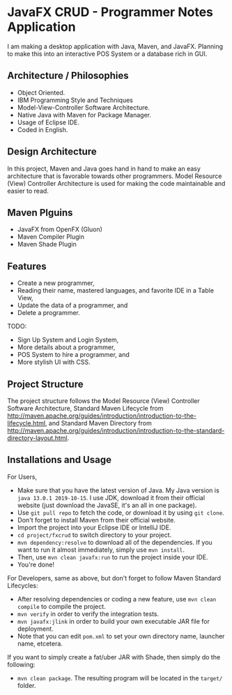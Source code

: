 # JavaFX CRUD - Programmer Notes Application
I am making a desktop application with Java, Maven, and JavaFX. Planning to make this into an interactive POS System or a database rich in GUI.

## Architecture / Philosophies
* Object Oriented.
* IBM Programming Style and Techniques
* Model-View-Controller Software Architecture.
* Native Java with Maven for Package Manager.
* Usage of Eclipse IDE.
* Coded in English.

## Design Architecture
In this project, Maven and Java goes hand in hand to make an easy architecture that is favorable towards other programmers. Model Resource (View) Controller Architecture is used for making the code maintainable and easier to read.

## Maven Plguins
- JavaFX from OpenFX (Gluon)
- Maven Compiler Plugin
- Maven Shade Plugin

## Features
- Create a new programmer,
- Reading their name, mastered languages, and favorite IDE in a Table View,
- Update the data of a programmer, and
- Delete a programmer.

TODO:
- Sign Up System and Login System,
- More details about a programmer,
- POS System to hire a programmer, and
- More stylish UI with CSS.

## Project Structure
The project structure follows the Model Resource (View) Controller Software Architecture, Standard Maven Lifecycle from http://maven.apache.org/guides/introduction/introduction-to-the-lifecycle.html, and Standard Maven Directory from http://maven.apache.org/guides/introduction/introduction-to-the-standard-directory-layout.html.

## Installations and Usage
For Users,
- Make sure that you have the latest version of Java. My Java version is `java 13.0.1 2019-10-15`. I use JDK, download it from their official website (just download the JavaSE, it's an all in one package).
- Use `git pull repo` to fetch the code, or download it by using `git clone`.
- Don't forget to install Maven from their official website.
- Import the project into your Eclipse IDE or IntelliJ IDE.
- `cd project/fxcrud` to switch directory to your project.
- `mvn dependency:resolve` to download all of the dependencies. If you want to run it almost immediately, simply use `mvn install`.
- Then, use `mvn clean javafx:run` to run the project inside your IDE.
- You're done!

For Developers, same as above, but don't forget to follow Maven Standard Lifecycles:
- After resolving dependencies or coding a new feature, use `mvn clean compile` to compile the project.
- `mvn verify` in order to verify the integration tests.
- `mvn javafx:jlink` in order to build your own executable JAR file for deployment.
- Note that you can edit `pom.xml` to set your own directory name, launcher name, etcetera.

If you want to simply create a fat/uber JAR with Shade, then simply do the following:
- `mvn clean package`. The resulting program will be located in the `target/` folder.